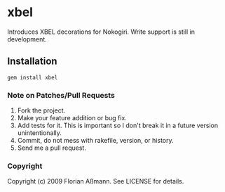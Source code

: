 # xbel

Introduces XBEL decorations for Nokogiri. Write support is still in
development.

## Installation

    gem install xbel

### Note on Patches/Pull Requests
 
1. Fork the project.
2. Make your feature addition or bug fix.
3. Add tests for it. This is important so I don't break it in a
   future version unintentionally.
4. Commit, do not mess with rakefile, version, or history.
5. Send me a pull request.

### Copyright

Copyright (c) 2009 Florian Aßmann. See LICENSE for details.
